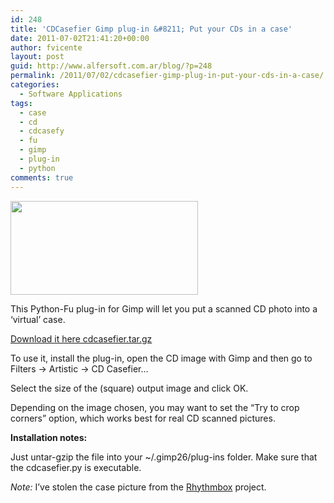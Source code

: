 ```yaml
---
id: 248
title: 'CDCasefier Gimp plug-in &#8211; Put your CDs in a case'
date: 2011-07-02T21:41:20+00:00
author: fvicente
layout: post
guid: http://www.alfersoft.com.ar/blog/?p=248
permalink: /2011/07/02/cdcasefier-gimp-plug-in-put-your-cds-in-a-case/
categories:
  - Software Applications
tags:
  - case
  - cd
  - cdcasefy
  - fu
  - gimp
  - plug-in
  - python
comments: true
---
```

[<img src="http://www.alfersoft.com.ar/blog/wp-content/uploads/2011/07/cdcasefy.png" alt="" title="cdcasefy" width="300" height="150" class="alignnone size-full wp-image-249" />](http://www.alfersoft.com.ar/blog/wp-content/uploads/2011/07/cdcasefy.png)
  
This Python-Fu plug-in for Gimp will let you put a scanned CD photo into a &#8216;virtual&#8217; case.
  
[Download it here cdcasefier.tar.gz](http://www.alfersoft.com.ar/blog/wp-content/uploads/2011/07/cdcasefier.tar.gz)
  
<!--more-->


  
To use it, install the plug-in, open the CD image with Gimp and then go to Filters -> Artistic -> CD Casefier&#8230;
  
Select the size of the (square) output image and click OK.
  
Depending on the image chosen, you may want to set the &#8220;Try to crop corners&#8221; option, which works best for real CD scanned pictures.

**Installation notes:**
  
Just untar-gzip the file into your ~/.gimp26/plug-ins folder. Make sure that the cdcasefier.py is executable.

_Note:_ I&#8217;ve stolen the case picture from the [Rhythmbox](http://www.google.com/url?sa=t&source=web&cd=1&ved=0CCYQFjAA&url=http%3A%2F%2Fwww.rhythmbox.org%2F&rct=j&q=rhythmbox&ei=0X8PTofuPMjl0QHBhcHCDg&usg=AFQjCNEYo9l0nDjXO9JjMdvl1_XJS5HYfQ&cad=rja) project.
